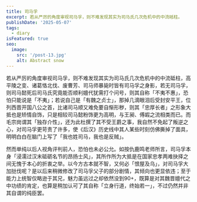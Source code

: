 ```yaml
---
title: 司马孚
excerpt: 若从严厉的角度审视司马孚，则不难发现其实为司马氏几次危机中的中流砥柱。
publishDate: '2025-05-07'
tags:
  - diary
isFeatured: true
seo:
  image:
    src: '/post-13.jpg'
    alt: Abstract snow
---
```


若从严厉的角度审视司马孚，则不难发现其实为司马氏几次危机中的中流砥柱，高平陵之变、诸葛恪北伐、废曹芳、司马师暴毙时皆有司马孚之身影，若无司马孚，则司马懿死后司马氏究竟能否顺利嬗代犹需打个问号，则其自称「不夷不惠」，恐怕只能说是「不夷」；若说自己是「有魏之贞士」，那掉几滴眼泪后受封安平王，位列西晋开国八公之首，比诸司马顺又难免要自惭形秽，则其「忠厚长者」之形象大抵也是矫情自饰，只是相较司马懿粉饰更为高明，与王昶、傅嘏之流相类而已。而毛宗岗谓其「独存介性」，还为此杜撰了其不受王爵之事，我自然不免起了叛逆之心，对司马孚更苛责了许多，使《后汉》历史线中其人某些时刻仿佛撕掉了面具，明明白白在脑门上写了「我也姓司马，我也是反贼」。

然而单纯以后人视角评判前人，恐怕也未必公允。如按仇鹿鸣老师所言，司马孚本身「浸濡过汉末砥砺名节的昂扬士风」，其所作所为大抵是在国家忠孝两难抉择之间无愧于本心的折衷之举。以今方古本就不智，又何必「恨屋及乌」，对司马孚大加挞伐呢？是以后来稍微修改了司马孚父子的部分剧情，其倾向也更显依违；至于能力上统智仅略逊于其兄，魅力虽远过之却依然没到90+，既算是对其魏晋嬗代之中功绩的肯定，也算是稍加认可了其自称「立身行道，终始若一」，不过仍然并非其自谓的纯臣罢。
